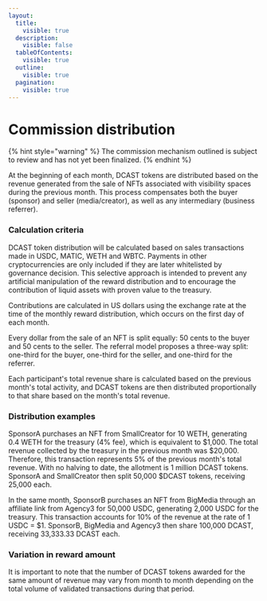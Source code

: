 ```yaml
---
layout:
  title:
    visible: true
  description:
    visible: false
  tableOfContents:
    visible: true
  outline:
    visible: true
  pagination:
    visible: true
---
```


# Commission distribution

{% hint style="warning" %}
The commission mechanism outlined is subject to review and has not yet been finalized.
{% endhint %}

At the beginning of each month, DCAST tokens are distributed based on the revenue generated from the sale of NFTs associated with visibility spaces during the previous month. This process compensates both the buyer (sponsor) and seller (media/creator), as well as any intermediary (business referrer).

### Calculation criteria

DCAST token distribution will be calculated based on sales transactions made in USDC, MATIC, WETH and WBTC. Payments in other cryptocurrencies are only included if they are later whitelisted by governance decision. This selective approach is intended to prevent any artificial manipulation of the reward distribution and to encourage the contribution of liquid assets with proven value to the treasury.

Contributions are calculated in US dollars using the exchange rate at the time of the monthly reward distribution, which occurs on the first day of each month.

Every dollar from the sale of an NFT is split equally: 50 cents to the buyer and 50 cents to the seller. The referral model proposes a three-way split: one-third for the buyer, one-third for the seller, and one-third for the referrer.&#x20;

Each participant's total revenue share is calculated based on the previous month's total activity, and DCAST tokens are then distributed proportionally to that share based on the month's total revenue.

### Distribution examples

SponsorA purchases an NFT from SmallCreator for 10 WETH, generating 0.4 WETH for the treasury (4% fee), which is equivalent to $1,000. The total revenue collected by the treasury in the previous month was $20,000. Therefore, this transaction represents 5% of the previous month's total revenue. With no halving to date, the allotment is 1 million DCAST tokens. SponsorA and SmallCreator then split 50,000 $DCAST tokens, receiving 25,000 each.

In the same month, SponsorB purchases an NFT from BigMedia through an affiliate link from Agency3 for 50,000 USDC, generating 2,000 USDC for the treasury. This transaction accounts for 10% of the revenue at the rate of 1 USDC = $1. SponsorB, BigMedia and Agency3 then share 100,000 DCAST, receiving 33,333.33 DCAST each.

### Variation in reward amount

It is important to note that the number of DCAST tokens awarded for the same amount of revenue may vary from month to month depending on the total volume of validated transactions during that period.
